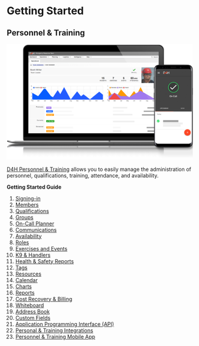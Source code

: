 # Getting Started

## Personnel & Training

![](../.gitbook/assets/image.png)

[D4H Personnel & Training](https://d4htechnologies.com/personnel-training) allows you to easily manage the administration of personnel, qualifications, training, attendance, and availability.



**Getting Started Guide**  


1. [Signing-in](signing-in.md) 
2. [Members](untitled/) 
3. [Qualifications](qualifications.md) 
4. [Groups](groups.md) 
5. [On-Call Planner ](on-call-planner.md)
6. [Communications](communications.md) 
7. [Availability](availability.md) 
8. [Roles](roles.md) 
9. [Exercises and Events](exercises-and-events.md) 
10. [K9 & Handlers](k9-and-handlers.md) 
11. [Health & Safety Reports](health-and-safety-reports.md) 
12. [Tags](tags.md) 
13. [Resources](https://support.d4h.org/d4h-personnel-training2/resources) 
14. [Calendar](https://support.d4h.org/d4h-personnel-training2/calendar) 
15. [Charts](https://support.d4h.org/d4h-personnel-training2/charts3) 
16. [Reports](https://support.d4h.org/d4h-personnel-training2/reports3) 
17. [Cost Recovery & Billing](https://support.d4h.org/d4h-incident-reporting/cost-recovery-billing) 
18. [Whiteboard](https://support.d4h.org/personnel-and-training-whiteboard/whiteboard) 
19. [Address Book](https://support.d4h.org/d4h-personnel-training2/address-book) 
20. [Custom Fields](https://support.d4h.org/d4h-personnel-training2/custom-fields2) 
21. [Application Programming Interface \(API\)](https://support.d4h.org/d4h-incident-reporting/api-access) 
22. [Personal & Training Integrations](https://support.d4h.org/d4h-personnel-training2/integrations3) 
23. [Personnel & Training Mobile App](https://d4htechnologies.com/resources/mobile-apps)



